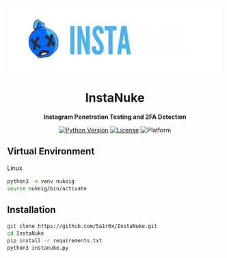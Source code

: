 <div align="center">
  <img src="InstaNukeLogo.png" alt="Logo" width="500">
</div>

<h1 align="center">InstaNuke</h1>

<p align="center">
  <strong>Instagram Penetration Testing and 2FA Detection</strong>
</p>

<div align="center">

[![Python Version](https://img.shields.io/badge/Python-3.8%2B-lightblue)](https://www.python.org/)
[![License](https://img.shields.io/badge/License-GNU%33.0-blue)](https://opensource.org/licenses/GNU-3.0)
![Platform](https://img.shields.io/badge/Platform-Terminal%20%7C%20Interactive-darkblue.svg)

</div>

## Virtual Environment
Linux
```bash
python3 -m venv nukeig
source nukeig/bin/activate
```

## Installation

```bash
git clone https://github.com/5a1r0x/InstaNuke.git
cd InstaNuke
pip install -r requirements.txt
python3 instanuke.py
```
